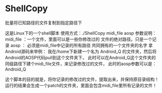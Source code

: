 # ShellCopy
批量将已知路径的文件复制到指定路径下

这是Linux下的一个shell脚本
使用方式：./ShellCopy midi_file aosp
参数说明：
midi_file ：一个文件，里面可以是一些你修改过的 文件的绝对路径。只是一个记录
aosp ： 必须是midi_file中记录的所有路径 共同拥有的一个文件夹的名字
拿Android源码来举例：
我在/home下新建一个名为 Android_Q 的文件夹，然后将Android的AOSP代码pull到这个文件夹下，
此时可以在Android_Q这个文件夹的同级路径下建个midi_file文件，来记录修改过的文件，
此时的aosp参数可以是：Android_Q

这个脚本的目的就是，将你记录的修改过的文件，提取出来，并保持原目录结构！
运行的结果会生成一个patch的文件夹，里面会包含midi_file里所有记录的文件！

